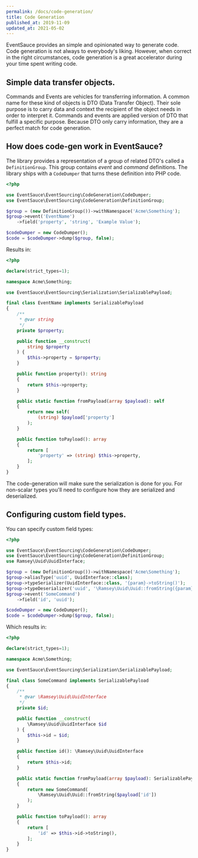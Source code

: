 ```yaml
---
permalink: /docs/code-generation/
title: Code Generation
published_at: 2019-11-09
updated_at: 2021-05-02
---
```


EventSauce provides an simple and opinionated way to generate code. Code generation
is not always to everybody's liking. However, when correct in the right circumstances,
code generation is a great accelerator during your time spent writing code.

## Simple data transfer objects.

Commands and Events are vehicles for transferring information. A common name for these kind
of objects is DTO (Data Transfer Object). Their sole purpose is to carry data and context the
recipient of the object needs in order to interpret it. Commands and events are applied version
of DTO that fulfill a specific purpose. Because DTO only carry information, they are a perfect
match for code generation.

## How does code-gen work in EventSauce?

The library provides a representation of a group of related DTO's called a `DefinitionGroup`. This
group contains *event* and *command* definitions. The library ships with a `CodeDumper` that turns
these definition into PHP code.

```php
<?php

use EventSauce\EventSourcing\CodeGeneration\CodeDumper;
use EventSauce\EventSourcing\CodeGeneration\DefinitionGroup;

$group = (new DefinitionGroup())->withNamespace('Acme\Something');
$group->event('EventName')
    ->field('property', 'string', 'Example Value');

$codeDumper = new CodeDumper();
$code = $codeDumper->dump($group, false);
```

Results in:

```php
<?php

declare(strict_types=1);

namespace Acme\Something;

use EventSauce\EventSourcing\Serialization\SerializablePayload;

final class EventName implements SerializablePayload
{
    /**
     * @var string
     */
    private $property;

    public function __construct(
        string $property
    ) {
        $this->property = $property;
    }

    public function property(): string
    {
        return $this->property;
    }

    public static function fromPayload(array $payload): self
    {
        return new self(
            (string) $payload['property']
        );
    }

    public function toPayload(): array
    {
        return [
            'property' => (string) $this->property,
        ];
    }
}
```

The code-generation will make sure the serialization is done for you. For non-scalar types
you'll need to configure how they are serialized and deserialized.

## Configuring custom field types.

You can specify custom field types:

```php
<?php

use EventSauce\EventSourcing\CodeGeneration\CodeDumper;
use EventSauce\EventSourcing\CodeGeneration\DefinitionGroup;
use Ramsey\Uuid\UuidInterface;

$group = (new DefinitionGroup())->withNamespace('Acme\Something');
$group->aliasType('uuid', UuidInterface::class);
$group->typeSerializer(UuidInterface::class, '{param}->toString()');
$group->typeDeserializer('uuid', '\Ramsey\Uuid\Uuid::fromString({param})');
$group->event('SomeCommand')
    ->field('id', 'uuid');

$codeDumper = new CodeDumper();
$code = $codeDumper->dump($group, false);
```

Which results in:

```php
<?php

declare(strict_types=1);

namespace Acme\Something;

use EventSauce\EventSourcing\Serialization\SerializablePayload;

final class SomeCommand implements SerializablePayload
{
    /**
     * @var \Ramsey\Uuid\UuidInterface
     */
    private $id;

    public function __construct(
        \Ramsey\Uuid\UuidInterface $id
    ) {
        $this->id = $id;
    }

    public function id(): \Ramsey\Uuid\UuidInterface
    {
        return $this->id;
    }

    public static function fromPayload(array $payload): SerializablePayload
    {
        return new SomeCommand(
            \Ramsey\Uuid\Uuid::fromString($payload['id'])
        );
    }

    public function toPayload(): array
    {
        return [
            'id' => $this->id->toString(),
        ];
    }
}
```
